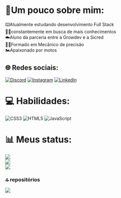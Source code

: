 # 💫Um pouco sobre mim:
⌨️Atualmente estudando desenvolvimento Full Stack<br>👨‍🚀constantemente em busca de mais conhecimentos<br>☁️Aluno da parceria entre a Growdev e a Sicred<br>🧑‍🎓Formado em Mecânico de precisão <br>🏍️Apaixonado por motos


## 🌐 Redes sociais:
[![Discord](https://img.shields.io/badge/Discord-%237289DA.svg?logo=discord&logoColor=white)](https://discord.gg/558870554871070720) [![Instagram](https://img.shields.io/badge/Instagram-%23E4405F.svg?logo=Instagram&logoColor=white)](https://instagram.com/dartora__) [![LinkedIn](https://img.shields.io/badge/LinkedIn-%230077B5.svg?logo=linkedin&logoColor=white)](https://linkedin.com/in/bernardo-dartora) 

# 💻 Habilidades:
![CSS3](https://img.shields.io/badge/css3-%231572B6.svg?style=for-the-badge&logo=css3&logoColor=white) ![HTML5](https://img.shields.io/badge/html5-%23E34F26.svg?style=for-the-badge&logo=html5&logoColor=white) ![JavaScript](https://img.shields.io/badge/javascript-%23323330.svg?style=for-the-badge&logo=javascript&logoColor=%23F7DF1E)
# 📊 Meus status:
![](https://github-readme-stats.vercel.app/api?username=Be0208&theme=dark&hide_border=false&include_all_commits=true&count_private=false)<br/>
![](https://github-readme-streak-stats.herokuapp.com/?user=Be0208&theme=dark&hide_border=false)<br/>
![](https://github-readme-stats.vercel.app/api/top-langs/?username=Be0208&theme=dark&hide_border=false&include_all_commits=true&count_private=false&layout=compact)

### 🔝 repositórios
![](https://github-contributor-stats.vercel.app/api?username=Be0208&limit=5&theme=dark&combine_all_yearly_contributions=true)
